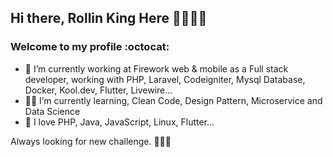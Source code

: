 ## Hi there, Rollin King Here 👋🤓👨‍💻

###  Welcome to my profile :octocat:

- 👨 I’m currently working at Firework web & mobile as a Full stack developer, working with PHP, Laravel, Codeigniter, Mysql Database, Docker, Kool.dev, Flutter, Livewire...
- 👨‍💻 I’m currently learning, Clean Code, Design Pattern, Microservice and Data Science
- 💚 I love PHP, Java, JavaScript, Linux, Flutter...

Always looking for new challenge.
🚀🚀🚀
